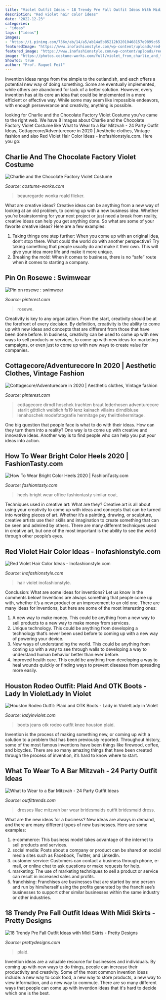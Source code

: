 ```yaml
---
title: "Violet Outfit Ideas ~ 18 Trendy Pre Fall Outfit Ideas With Midi Skirts"
description: "Red violet hair color ideas"
date: "2022-12-23"
categories:
- "ideas"
tags: ["ideas"]
images:
- "https://i.pinimg.com/736x/ab/14/a5/ab14a5b85212b32010468157e9899c65.jpg"
featuredImage: "https://www.inofashionstyle.com/wp-content/uploads/red-violet-hair-color-ideas.jpg"
featured_image: "https://www.inofashionstyle.com/wp-content/uploads/red-violet-hair-color-ideas.jpg"
image: "https://photos.costume-works.com/full/violet_from_charlie_and_the_chocolate_factory.jpg"
ShowToc: true
author: "Prof. Raquel Feil"
---
```



Invention ideas range from the simple to the outlandish, and each offers a potential new way of doing something. Some are eventually implemented, while others are abandoned for lack of a better solution. However, every invention has at its core an idea that could be implemented in a more efficient or effective way. While some may seem like impossible endeavors, with enough perseverance and creativity, anything is possible.

	

		
looking for Charlie and the Chocolate Factory Violet Costume you've came to the right web. We have 8 Images about Charlie and the Chocolate Factory Violet Costume like What to Wear to a Bar Mitzvah - 24 Party Outfit Ideas, Cottagecore/Adventurecore in 2020 | Aesthetic clothes, Vintage fashion and also Red Violet Hair Color Ideas - Inofashionstyle.com. Here you go:
		
    
## Charlie And The Chocolate Factory Violet Costume

<img loading=lazy src="https://photos.costume-works.com/full/violet_from_charlie_and_the_chocolate_factory.jpg" onerror="this.onerror=null;this.src='https://tse2.mm.bing.net/th?id=OIP.Zdj5xfovLfotI1V_03pWQwHaKd&amp;pid=15.1';" alt="Charlie and the Chocolate Factory Violet Costume">

_Source: costume-works.com_

>beauregarde wonka roald flicker. 

	

What are creative ideas?
Creative ideas can be anything from a new way of looking at an old problem, to coming up with a new business idea. Whether you’re brainstorming for your next project or just need a break from reality, creative ideas can help you get anything done. So what are some of your favorite creative ideas? Here are a few examples: 
1) Taking things one step further: When you come up with an original idea, don’t stop there. What could the world do with another perspective? Try taking something that people usually do and make it their own. This will give your idea more life and make it more unique. 
2) Breaking the mold: When it comes to business, there is no “safe” route when it comes to starting a company.

    
## Pin On Rosewe : Swimwear

<img loading=lazy src="https://i.pinimg.com/736x/be/e2/cf/bee2cfb767ccf6bc2aa8009052a826e4.jpg" onerror="this.onerror=null;this.src='https://tse3.mm.bing.net/th?id=OIP.HZfCebjyM44_koNankbVBwHaPj&amp;pid=15.1';" alt="Pin on rosewe : swimwear">

_Source: pinterest.com_

>rosewe. 

	

Creativity is key to any organization. From the start, creativity should be at the forefront of every decision. By definition, creativity is the ability to come up with new ideas and concepts that are different from those that have been done before. In business, creativity can be used to come up with new ways to sell products or services, to come up with new ideas for marketing campaigns, or even just to come up with new ways to create value for companies.

    
## Cottagecore/Adventurecore In 2020 | Aesthetic Clothes, Vintage Fashion

<img loading=lazy src="https://i.pinimg.com/736x/ab/14/a5/ab14a5b85212b32010468157e9899c65.jpg" onerror="this.onerror=null;this.src='https://tse3.mm.bing.net/th?id=OIP.X1J-jJTeSXphrlpD95QuewHaLH&amp;pid=15.1';" alt="Cottagecore/Adventurecore in 2020 | Aesthetic clothes, Vintage fashion">

_Source: pinterest.com_

>cottagecore dirndl hoschek trachten braut lederhosen adventurecore starlit göttlich weiblich fs19 lenz kainach villains dirndlbluse lenahoschek modefotografie hermitage pey thelittlehermitage. 

	

One big question that people face is what to do with their ideas. How can they turn them into a reality? One way is to come up with creative and innovative ideas. Another way is to find people who can help you put your ideas into action.

    
## How To Wear Bright Color Heels 2020 | FashionTasty.com

<img loading=lazy src="http://fashiontasty.com/wp-content/uploads/2016/05/Heels-In-Snow.jpg" onerror="this.onerror=null;this.src='https://tse3.mm.bing.net/th?id=OIP.eRbCfVbvhef85mGwwshX2wHaKi&amp;pid=15.1';" alt="How To Wear Bright Color Heels 2020 | FashionTasty.com">

_Source: fashiontasty.com_

>heels bright wear office fashiontasty similar coat. 

	

Techniques used in creative art: What are they?
Creative art is all about using your creativity to come up with ideas and concepts that can be turned into working pieces of art. Whether it’s a painting, drawing, or sculpture, creative artists use their skills and imagination to create something that can be seen and admired by others. There are many different techniques used in creative art, but one of the most important is the ability to see the world through other people’s eyes.

    
## Red Violet Hair Color Ideas - Inofashionstyle.com

<img loading=lazy src="https://www.inofashionstyle.com/wp-content/uploads/red-violet-hair-color-ideas.jpg" onerror="this.onerror=null;this.src='https://tse4.mm.bing.net/th?id=OIP.QB6ySrkVugrBlPgbs_HnpwHaKX&amp;pid=15.1';" alt="Red Violet Hair Color Ideas - Inofashionstyle.com">

_Source: inofashionstyle.com_

>hair violet inofashionstyle. 

	

Conclusion: What are some ideas for inventions? Let us know in the comments below!
Inventions are always something that people come up with, whether it’s a new product or an improvement to an old one. There are many ideas for inventions, but here are some of the most interesting ones:
1. A new way to make money. This could be anything from a new way to sell products to a new way to make money from services.
2. Unique technology. This could be anything from developing a technology that’s never been used before to coming up with a new way of powering your device.
3. New ways of understanding the world. This could be anything from coming up with a way to see through walls to developing a way to understand human behavior better than ever before. 
4. Improved health care. This could be anything from developing a way to heal wounds quickly or finding ways to prevent diseases from spreading more easily.

    
## Houston Rodeo Outfit: Plaid And OTK Boots - Lady In VioletLady In Violet

<img loading=lazy src="http://ladyinviolet.com/wp-content/uploads/2016/01/c-ag-jeans-over-the-knee-boots-706x1024.jpg" onerror="this.onerror=null;this.src='https://tse3.mm.bing.net/th?id=OIP.ODiSndlyml4YAB2olLYxYwHaKv&amp;pid=15.1';" alt="Houston Rodeo Outfit: Plaid and OTK Boots - Lady in VioletLady in Violet">

_Source: ladyinviolet.com_

>boots jeans otk rodeo outfit knee houston plaid. 

	

Invention is the process of making something new, or coming up with a solution to a problem that has been previously reported. Throughout history, some of the most famous inventions have been things like firewood, coffee, and bicycles. There are so many amazing things that have been created through the process of invention, it’s hard to know where to start.

    
## What To Wear To A Bar Mitzvah - 24 Party Outfit Ideas

<img loading=lazy src="https://www.outfittrends.com/wp-content/uploads/2016/05/bar-mitzvah-12.jpg" onerror="this.onerror=null;this.src='https://tse1.mm.bing.net/th?id=OIP.tcb5ND6oTyGryVgmlFrGpAHaLu&amp;pid=15.1';" alt="What to Wear to a Bar Mitzvah - 24 Party Outfit Ideas">

_Source: outfittrends.com_

>dresses lilac mitzvah bar wear bridesmaids outfit bridesmaid dress. 

	

What are the new ideas for a business?
New ideas are always in demand, and there are many different types of new businesses. Here are some examples: 
1. e-commerce: This business model takes advantage of the internet to sell products and services. 
2. social media: Posts about a company or product can be shared on social media sites such as Facebook, Twitter, and LinkedIn. 
3. customer service: Customers can contact a business through phone, e-mail, or online chat to ask questions or make requests for help. 
4. marketing: The use of marketing techniques to sell a product or service can result in increased sales and profits. 
5. franchising: Franchises are businesses that are started by one person and run by him/herself using the profits generated by the franchisee’s businesses to support other similar businesses within the same industry or other industries.

    
## 18 Trendy Pre Fall Outfit Ideas With Midi Skirts - Pretty Designs

<img loading=lazy src="http://www.prettydesigns.com/wp-content/uploads/2014/09/Plaid-Midi-Skirt-and-Black-Leather-Jacket.jpg" onerror="this.onerror=null;this.src='https://tse1.mm.bing.net/th?id=OIP.jHhesir7MES00OZoHspijgHaLF&amp;pid=15.1';" alt="18 Trendy Pre Fall Outfit Ideas with Midi Skirts - Pretty Designs">

_Source: prettydesigns.com_

>plaid. 

	

Invention ideas are a valuable resource for businesses and individuals. By coming up with new ways to do things, people can increase their productivity and creativity. Some of the most common invention ideas include: a new way to cook food, a new way to store products, a new way to view information, and a new way to commute. There are so many different ways that people can come up with invention ideas that it's hard to decide which one is the best.

